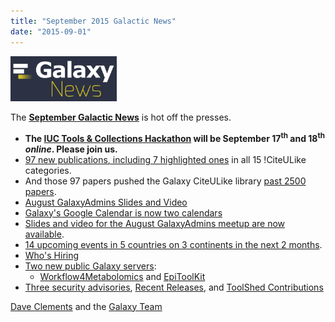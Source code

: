 ```yaml
---
title: "September 2015 Galactic News"
date: "2015-09-01"
---
```


<div class='right'>
<a href='/src/galaxy-updates/2015-09/index.md'><img src="/src/images/galaxy-logos/GalaxyNews.png" alt="Galactic News! September 2015 Edition" width=170 /></a>
</div>

The **[September Galactic News](/src/galaxy-updates/2015-09/index.md)** is hot off the presses.
* **The [IUC Tools & Collections Hackathon](/src/galaxy-updates/2015-09/index.md#iuc-tools--collections-hackathon) will be September 17<sup>th</sup> and 18<sup>th</sup> *online*.  Please join us.**  
* [97 new publications, including 7 highlighted ones](/src/galaxy-updates/2015-09/index.md#new-papers) in all 15 !CiteULike categories.
* And those 97 papers pushed the Galaxy CiteULike library [past 2500 papers](/src/galaxy-updates/2015-09/index.md#galaxys-first-2500-publications).
* [August GalaxyAdmins Slides and Video](/src/galaxy-updates/2015-09/index.md#august-galaxyadmins-slides-and-video)
* [Galaxy's Google Calendar is now two calendars](/src/galaxy-updates/2015-09/index.md#galaxy-project-google-calendars)
* [Slides and video for the August GalaxyAdmins meetup are now available](/src/galaxy-updates/2015-09/index.md#august-galaxyadmins-slides-and-video). 
* [14 upcoming events in 5 countries on 3 continents in the next 2 months](/src/galaxy-updates/2015-09/index.md#upcoming-events).  
* [Who's Hiring](/src/galaxy-updates/2015-09/index.md#whos-hiring)
* [Two new public Galaxy servers](/src/galaxy-updates/2015-09/index.md#new-public-galaxy-servers):
  * [Workflow4Metabolomics](/src/galaxy-updates/2015-09/index.md#workflow4metabolomics) and [EpiToolKit](/src/galaxy-updates/2015-09/index.md#epitoolkit)
* [Three security advisories](/src/galaxy-updates/2015-09/index.md#security-advisories), [Recent Releases](/src/galaxy-updates/2015-09/index.md#other-releases), and [ToolShed Contributions](/src/galaxy-updates/2015-09/index.md#toolshed-contributions)

[Dave Clements](/src/people/dave-clements/index.md) and the [Galaxy Team](/src/galaxy-team/index.md)

